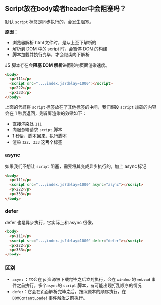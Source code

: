 ## Script放在body或者header中会阻塞吗？

默认 `script` 标签是同步执行的，会发生阻塞。

**原因：**

- 浏览器解析 html 文件时，是从上至下解析的
- 解析到 DOM 中的 script 时，会暂停 DOM 的构建
- 脚本加载并执行完毕，才会继续向下解析



JS 脚本存在会**阻塞 DOM 解析**进而影响页面渲染速度。

```html
<body>
  <p>111</p>
  <script src=".../index.js?delay=1000"></script>
  <p>222</p>
  <p>333</p>
</body>
```

上面的代码将 `script` 标签放在了其他标签的中间，我们假设 `script` 加载的内容会在 1 秒后返回，则首屏渲染的效果如下：

- 直接渲染处 `111`
- 向服务端请求 `script` 脚本
- 1 秒后，脚本回来，执行脚本
- 渲染 `222`、`333` 这两个标签



### async

如果我们不想让 `script` 阻塞，需要将其变成异步执行的，加上 async 标记

```html
<body>
  <p>111</p>
  <script src=".../index.js?delay=1000" async="async"></script>
  <p>222</p>
  <p>333</p>
</body>
```



### defer

defer 也是异步执行，它实际上和 async 很像，

```html
<body>
  <p>111</p>
  <script src=".../index.js?delay=1000" defer="defer"></script>
  <p>222</p>
  <p>333</p>
</body>
```



### 区别

- `async` ：它会在 js 资源被下载完毕之后立刻执行，会在 `window` 的 `onLoad` 事件之前执行，多个`async`的 `script` 脚本，有可能出现打乱顺序的情况
- `defer`：它会在页面解析完毕之后，按照原本的顺序执行，在 `DOMContentLoaded` 事件触发之前执行。









